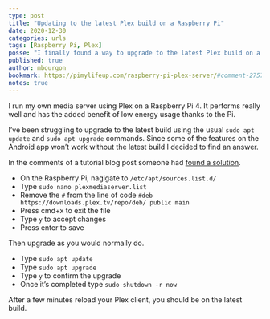 ```yaml
---
type: post
title: "Updating to the latest Plex build on a Raspberry Pi"
date: 2020-12-30
categories: urls
tags: [Raspberry Pi, Plex]
posse: "I finally found a way to upgrade to the latest Plex build on a Raspberry Pi."
published: true
author: mbourgon
bookmark: https://pimylifeup.com/raspberry-pi-plex-server/#comment-27573
notes: true
---
```


I run my own media server using Plex on a Raspberry Pi 4. It performs really well and has the added benefit of low energy usage thanks to the Pi.

I’ve been struggling to upgrade to the latest build using the usual `sudo apt update` and `sudo apt upgrade` commands. Since some of the features on the Android app won’t work without the latest build I decided to find an answer.

In the comments of a tutorial blog post someone had [found a solution](https://pimylifeup.com/raspberry-pi-plex-server/#comment-27573).

* On the Raspberry Pi, nagigate to `/etc/apt/sources.list.d/`
* Type `sudo nano plexmediaserver.list`
* Remove the `#` from the line of code `#deb https://downloads.plex.tv/repo/deb/ public main`
* Press cmd+x to exit the file
* Type `y` to accept changes
* Press enter to save

Then upgrade as you would normally do.

* Type `sudo apt update`
* Type `sudo apt upgrade`
* Type `y` to confirm the upgrade
* Once it’s completed type `sudo shutdown -r now`

After a few minutes reload your Plex client, you should be on the latest build.
